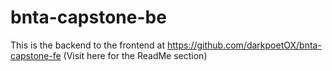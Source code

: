 # bnta-capstone-be
This is the backend to the frontend at https://github.com/darkpoetOX/bnta-capstone-fe (Visit here for the ReadMe section)
